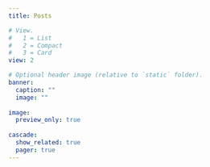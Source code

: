 ```yaml
---
title: Posts

# View.
#   1 = List
#   2 = Compact
#   3 = Card
view: 2

# Optional header image (relative to `static` folder).
banner:
  caption: ""
  image: ""
  
image: 
  preview_only: true
  
cascade:
  show_related: true
  pager: true
---
```

